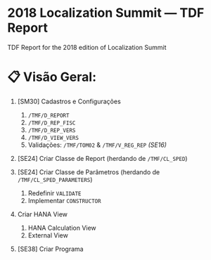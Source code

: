 # 2018 Localization Summit — TDF Report
TDF Report for the 2018 edition of Localization Summit



# :clipboard: Visão Geral:

1. [SM30]  Cadastros e Configurações 
   1. ```/TMF/D_REPORT```
   1. ```/TMF/D_REP_FISC```
   1. ```/TMF/D_REP_VERS```
   1. ```/TMF/D_VIEW_VERS```
   1. Validações: ```/TMF/TOM02``` & ```/TMF/V_REG_REP``` _(SE16)_
   
   
2. [SE24]  Criar Classe de Report
    (herdando de ```/TMF/CL_SPED```)
    
    
3. [SE24]  Criar Classe de Parâmetros
    (herdando de ```/TMF/CL_SPED_PARAMETERS```)  
   1. Redefinir ```VALIDATE```
   1. Implementar ```CONSTRUCTOR```
   
   
4. Criar HANA View
   1. HANA Calculation View
   1. External View
   
   
5. [SE38]  Criar Programa

